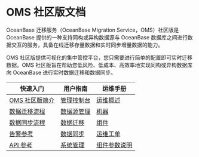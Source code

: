 # OMS 社区版文档

OceanBase 迁移服务（OceanBase Migration Service，OMS）社区版是 OceanBase 提供的一种支持同构或异构数据源与 OceanBase 数据库之间进行数据交互的服务，具备在线迁移存量数据和实时同步增量数据的能力。

OMS 社区版提供可视化的集中管控平台，您只需要进行简单的配置即可实时迁移数据。OMS 社区版旨在帮助您低风险、低成本、高效率地实现同构或异构数据库向 OceanBase 进行实时数据迁移和数据同步。

|                         快速入门                          |                         用户指南                         |                         运维手册                          |
|-------------------------------------------------------|------------------------------------------------------|-------------------------------------------------------|
| [OMS 社区版简介](2.product-introduction/1.what-is-the-community-edition-of-oms.md) | [管理控制台](5.oms-console/1.log-on-to-the-oms-console.md)| [运维概述](9.o-m-manual/1.o-m-overview.md)   |
| [数据迁移流程](3.quick-start/1.data-migration-process.md)| [数据源管理](8.create-and-manage-data-sources/2.manage-data-sources/2.view-data-source-information.md) | [机器](9.o-m-manual/3.server/1.view-server-information.md)   |
| [数据同步流程](3.quick-start/2.data-synchronization-process.md) | [数据迁移](6.data-migration/1.data-migration-overview.md)  | [组件](9.o-m-manual/4.components/1.store/1.create-a-store.md)  |
| [告警参考](12.reference-guide/3.alarm-reference/1.oms-host-down.md)   | [数据同步](7.data-synchronization/1.data-synchronization-overview.md)| [运维工单](9.o-m-manual/5.o-m-tickets/1.view-details-of-an-o-m-ticket.md) |
|[API 参考](12.reference-guide/1.api-reference/2.obtain-the-status-of-a-migration-project.md)|[系统管理](10.system-management/1.user-management.md)| [组件参数说明](11.o-m-guide/9.checker-parameters.md) |

